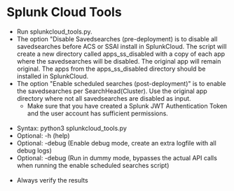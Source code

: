 # Splunk Cloud Tools
- Run splunkcloud_tools.py.
- The option "Disable Savedsearches (pre-deployment) is to disable all savedsearches before ACS or SSAI install in SplunkCloud. The script will create a new directory called apps_ss_disabled with a copy of each app where the savedsearches will be disabled. The original app will remain original. The apps from the apps_ss_disabled directory should be installed in SplunkCloud.
- The option "Enable scheduled searches (post-deployment)" is to enable the savedsearches per SearchHead(Cluster). Use the original app directory where not all savedsearches are disabled as input.
    - Make sure that you have created a Splunk JWT Authentication Token and the user account has sufficient permissions.
<br/><br/>
- Syntax: python3 splunkcloud_tools.py
- Optional: -h (help)
- Optional: -debug (Enable debug mode, create an extra logfile with all debug logs)
- Optional: -debug (Run in dummy mode, bypasses the actual API calls when running the enable scheduled searches script)
<br/><br/>
- Always verify the results